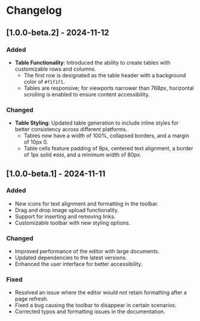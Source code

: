 # Changelog

## [1.0.0-beta.2] - 2024-11-12

### Added
- **Table Functionality**: Introduced the ability to create tables with customizable rows and columns.
  - The first row is designated as the table header with a background color of `#f1f1f1`.
  - Tables are responsive; for viewports narrower than 768px, horizontal scrolling is enabled to ensure content accessibility.

### Changed
- **Table Styling**: Updated table generation to include inline styles for better consistency across different platforms.
  - Tables now have a width of 100%, collapsed borders, and a margin of 10px 0.
  - Table cells feature padding of 8px, centered text alignment, a border of 1px solid `#ddd`, and a minimum width of 80px.

## [1.0.0-beta.1] - 2024-11-11

### Added
- New icons for text alignment and formatting in the toolbar.
- Drag and drop image upload functionality.
- Support for inserting and removing links.
- Customizable toolbar with new styling options.

### Changed
- Improved performance of the editor with large documents.
- Updated dependencies to the latest versions.
- Enhanced the user interface for better accessibility.

### Fixed
- Resolved an issue where the editor would not retain formatting after a page refresh.
- Fixed a bug causing the toolbar to disappear in certain scenarios.
- Corrected typos and formatting issues in the documentation.
